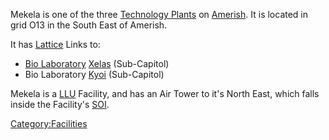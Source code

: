 Mekela is one of the three [Technology
Plants](Technology_Plant.md) on [Amerish](Amerish.md).
It is located in grid O13 in the South East of Amerish.

It has [Lattice](Lattice.md) Links to:

- [Bio Laboratory](Bio_Laboratory.md)
  [Xelas](Xelas.md) (Sub-Capitol)
- Bio Laboratory [Kyoi](Kyoi.md) (Sub-Capitol)

Mekela is a [LLU](Lattice_Logic_Unit.md) Facility, and has an Air Tower to it's
North East, which falls inside the Facility's [SOI](Sphere_of_Influence.md).

[Category:Facilities](Category:Facilities.md)
